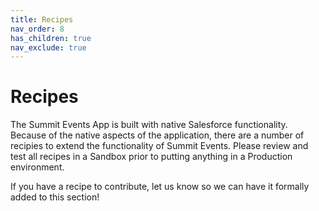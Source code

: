 ```yaml
---
title: Recipes
nav_order: 8
has_children: true
nav_exclude: true
---
```


# Recipes

The Summit Events App is built with native Salesforce functionality. Because of the native aspects of the application, there are a number of recipies to extend the functionality of Summit Events.  Please review and test all recipes in a Sandbox prior to putting anything in a Production environment.

If you have a recipe to contribute, let us know so we can have it formally added to this section!

